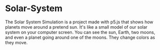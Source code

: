 # Solar-System

The Solar System Simulation is a project made with p5.js that shows how planets move around a pretend sun. 
It's like a small model of our solar system on your computer screen. You can see the sun, Earth, two moons, and even a planet going around one of the moons. 
They change colors as they move. 


